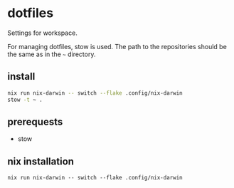 # dotfiles

Settings for workspace.

For managing dotfiles, stow is used. The path to the repositories should be the same as in the `~` directory.

## install

```sh
nix run nix-darwin -- switch --flake .config/nix-darwin
stow -t ~ .

```

## prerequests

- stow

## nix installation

```
nix run nix-darwin -- switch --flake .config/nix-darwin


```
